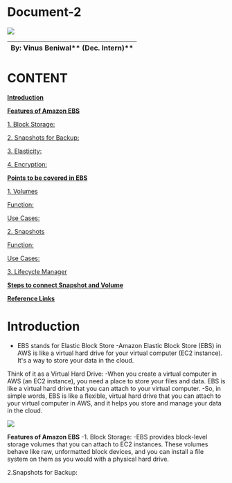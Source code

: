 # Document-2
![](https://miro.medium.com/v2/resize:fit:513/1*ODvqIjxtOmWxisshsOgLsw.png)

**By: Vinus Beniwal**** (Dec. Intern)** |
| --- |

# **CONTENT**
[**Introduction**](#Introdcution)

[**Features of Amazon EBS**](#Features-of-Amazon-EBS)

[1. Block Storage: ](#1.-Block-Storage:)

[2. Snapshots for Backup: ](2.-Snapshots-for-Backup:)

[3. Elasticity: ](#3.-Elasticity:)

[4. Encryption: ](#4.-Encryption:)

[**Points to be covered in EBS**](#Points-to-be-covered-in-EBS)

[1. Volumes](#1.-Volumes)

[Function:](#Function:)

[Use Cases:](#Use-Cases:)

[2. Snapshots](#2.-Snapshots)

[Function:](#Function:)

[Use Cases:](#Use-Cases:)

[3. Lifecycle Manager](#3.-Lifecycle-Manager)

[**Steps to connect Snapshot and Volume**](#Steps-to-connect-Snapshot-and-Volume)

[**Reference Links**](#Reference-Links)

# **Introduction**
-   EBS stands for Elastic Block Store
-Amazon Elastic Block Store (EBS) in AWS is like a virtual hard drive for your virtual computer (EC2 instance). It's a way to store your data in the cloud.

Think of it as a Virtual Hard Drive:
-When you create a virtual computer in AWS (an EC2 instance), you need a place to store your files and data. EBS is like a virtual hard drive that you can attach to your virtual computer.
-So, in simple words, EBS is like a flexible, virtual hard drive that you can attach to your virtual computer in AWS, and it helps you store and manage your data in the cloud.

![](https://driveshero.com/wp-content/uploads/2022/09/Aws-Nvme-Ssd-Vs-Ebs_3211.png)

**Features of Amazon EBS**
-1. Block Storage: 
-EBS provides block-level storage volumes that you can attach to EC2 instances. These volumes behave like raw, unformatted block devices, and you can install a file system on them as you would with a physical hard drive.

2.Snapshots for Backup:























